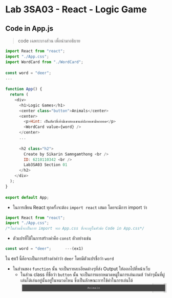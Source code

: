 # Lab 3SA03 - React - Logic Game

## Code in App.js

> code เฉพาะบางส่วน เพื่อนำมาอธิบาย

```js
import React from "react";
import "./App.css";
import WordCard from "./WordCard";

const word = "deer";
...

function App() {
  return (
    <div>
      <h1>Logic Games</h1>
      <center class="button">Animals</center>
      <center>
        <p>Hint: เป็นสัตว์สี่เท้ามีเขาสองเขาแต่ปลายเขามีหกยอด</p>
        <WordCard value={word} />
      </center>
      ...

      <h2 class="h2">
        Create by Sikarin Samngamthong <br />
        ID: 6210110342 <br />
        Lab3SA03 Section 01
      </h2>
    </div>
  );
}

export default App;
```

- ในการเขียน React ทุกครั้งจะต้อง `import react` เสมอ โดยจะมีการ import ว่า

```js
import React from "react";
import "./App.css";
/*ในส่วนนี้จะเป็นการ import จาก App.css ซึ่งจะอยู่ในหัวข้อ Code in App.css*/
```

- ตัวแปรที่ใช้ในการสร้างคำคือ `const` ตัวอย่างเช่น

```js
const word = "deer";      ---(ex1)
```

ใน ex1 นี้คือจะเป็นการสร้างคำคำว่า `deer` โดยมีตัวแปรชื่อว่า `word`

- ในส่วนของ `function` นั้น จะเป็นรายละเอียดต่างๆที่ส่ง Output ให้ออกไปที่หน้าเว็บ
  - ในส่วน class ที่ชื่อว่า `button` นั้น จะเป็นการแยกหมวดหมู่ในการเล่นเกมส์ ว่าคำๆนั้นที่ผู่เล่นได้เล่นอยู่นั้นอยู่ในหมวดไหน ซึ่งเป็นลักษณะการใช้คำในการเล่นได้
    ![1](1.png)
